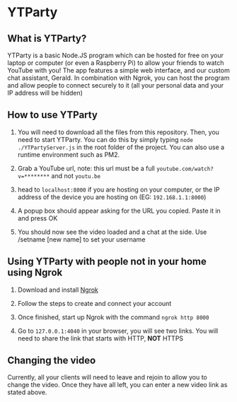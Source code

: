 # YTParty

## What is YTParty?

YTParty is a basic Node.JS program which can be hosted for free on your laptop or computer (or even a Raspberry Pi) to allow your friends to watch YouTube with you! The app features a simple web interface, and our custom chat assistant, Gerald. In combination with Ngrok, you can host the program and allow people to connect securely to it (all your personal data and your IP address will be hidden) 

## How to use YTParty

1) You will need to download all the files from this repository. Then, you need to start YTParty. You can do this by simply typing `node ./YTPartyServer.js` in the root folder of the project. You can also use a runtime environment such as PM2.

2) Grab a YouTube url, note: this url must be a full `youtube.com/watch?v=********` and not `youtu.be`

3) head to `localhost:8000` if you are hosting on your computer, or the IP address of the device you are hosting on (EG: `192.168.1.1:8000`)

4) A popup box should appear asking for the URL you copied. Paste it in and press OK

5) You should now see the video loaded and a chat at the side. Use /setname [new name] to set your username

## Using YTParty with people not in your home using Ngrok

1) Download and install [Ngrok](https://ngrok.com/)

2) Follow the steps to create and connect your account

3) Once finished, start up Ngrok with the command `ngrok http 8000`

4) Go to `127.0.0.1:4040` in your browser, you will see two links. You will need to share the link that starts with HTTP, **NOT** HTTPS

## Changing the video

Currently, all your clients will need to leave and rejoin to allow you to change the video. Once they have all left, you can enter a new video link as stated above.
